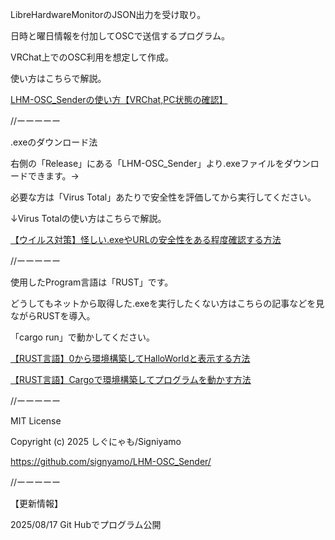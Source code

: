 LibreHardwareMonitorのJSON出力を受け取り。

日時と曜日情報を付加してOSCで送信するプログラム。

VRChat上でのOSC利用を想定して作成。

使い方はこちらで解説。

[LHM-OSC_Senderの使い方【VRChat,PC状態の確認】](https://signyamo.blog/lhm-osc_sender/)


//ーーーーー


.exeのダウンロード法

右側の「Release」にある「LHM-OSC_Sender」より.exeファイルをダウンロードできます。→

必要な方は「Virus Total」あたりで安全性を評価してから実行してください。

↓Virus Totalの使い方はこちらで解説。

[【ウイルス対策】怪しい.exeやURLの安全性をある程度確認する方法
](https://signyamo.blog/exe-url_check/)


//ーーーーー


使用したProgram言語は「RUST」です。


どうしてもネットから取得した.exeを実行したくない方はこちらの記事などを見ながらRUSTを導入。

「cargo run」で動かしてください。

[【RUST言語】0から環境構築してHalloWorldと表示する方法](https://signyamo.blog/rust_hallo-world/)

[【RUST言語】Cargoで環境構築してプログラムを動かす方法](https://signyamo.blog/rust_cargo/)


//ーーーーー


MIT License

Copyright (c) 2025 しぐにゃも/Signiyamo

https://github.com/signyamo/LHM-OSC_Sender/


//ーーーーー


【更新情報】

2025/08/17 Git Hubでプログラム公開
